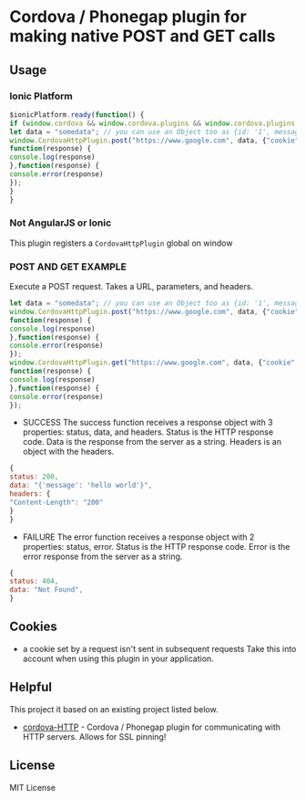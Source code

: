 # Cordova / Phonegap plugin for making native POST and GET calls

## Usage
### Ionic Platform
```javascript
$ionicPlatform.ready(function() {
if (window.cordova && window.cordova.plugins && window.cordova.plugins.Keyboard) {
let data = "somedata"; // you can use an Object too as {id: '1', message: 'hello'}
window.CordovaHttpPlugin.post("https://www.google.com", data, {"cookie": "name=hello", "content-type": "application/xml"},
function(response) {
console.log(response)
},function(response) {
console.error(response)
});
}
}
```

### Not AngularJS or Ionic

This plugin registers a `CordovaHttpPlugin` global on window

### POST AND GET EXAMPLE
Execute a POST request.  Takes a URL, parameters, and headers.
```javascript
let data = "somedata"; // you can use an Object too as {id: '1', message: 'hello'}
window.CordovaHttpPlugin.post("https://www.google.com", data, {"cookie": "name=hello", "content-type": "application/xml"},
function(response) {
console.log(response)
},function(response) {
console.error(response)
});
window.CordovaHttpPlugin.get("https://www.google.com", data, {"cookie": "name=hello", "content-type": "application/xml"},
function(response) {
console.log(response)
},function(response) {
console.error(response)
});
```
- SUCCESS
The success function receives a response object with 3 properties: status, data, and headers.  Status is the HTTP response code. Data is the response from the server as a string. Headers is an object with the headers.
```javascript
{
status: 200,
data: "{'message': 'hello world'}",
headers: {
"Content-Length": "200"
}
}
```
- FAILURE
The error function receives a response object with 2 properties: status, error.  Status is the HTTP response code.  Error is the error response from the server as a string.
```javascript
{
status: 404,
data: "Not Found",
}
```
## Cookies
- a cookie set by a request isn't sent in subsequent requests
Take this into account when using this plugin in your application.

## Helpful
This project it based on an existing project listed below.
* [cordova-HTTP](https://github.com/serviewcare/cordova-HTTP) - Cordova / Phonegap plugin for communicating with HTTP servers. Allows for SSL pinning!

## License

MIT License
